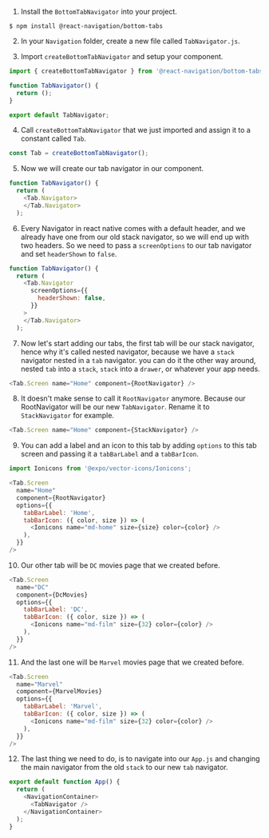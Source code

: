 1. Install the `BottomTabNavigator` into your project.

```shell
$ npm install @react-navigation/bottom-tabs
```

2. In your `Navigation` folder, create a new file called `TabNavigator.js`.

3. Import `createBottomTabNavigator` and setup your component.

```javascript
import { createBottomTabNavigator } from '@react-navigation/bottom-tabs';

function TabNavigator() {
  return ();
}

export default TabNavigator;
```

4. Call `createBottomTabNavigator` that we just imported and assign it to a constant called `Tab`.

```javascript
const Tab = createBottomTabNavigator();
```

5. Now we will create our tab navigator in our component.

```javascript
function TabNavigator() {
  return (
    <Tab.Navigator>
    </Tab.Navigator>
  );
```

6. Every Navigator in react native comes with a default header, and we already have one from our old stack navigator, so we will end up with two headers. So we need to pass a `screenOptions` to our tab navigator and set `headerShown` to `false`.

```javascript
function TabNavigator() {
  return (
    <Tab.Navigator
      screenOptions={{
        headerShown: false,
      }}
    >
    </Tab.Navigator>
  );
```

7. Now let's start adding our tabs, the first tab will be our stack navigator, hence why it's called nested navigator, because we have a `stack` navigator nested in a `tab` navigator. you can do it the other way around, nested `tab` into a `stack`, `stack` into a `drawer`, or whatever your app needs.

```javascript
<Tab.Screen name="Home" component={RootNavigator} />
```

8. It doesn't make sense to call it `RootNavigator` anymore. Because our RootNavigator will be our new `TabNavigator`. Rename it to `StackNavigator` for example.

```javascript
<Tab.Screen name="Home" component={StackNavigator} />
```

9. You can add a label and an icon to this tab by adding `options` to this tab screen and passing it a `tabBarLabel` and a `tabBarIcon`.

```js
import Ionicons from '@expo/vector-icons/Ionicons';
```

```javascript
<Tab.Screen
  name="Home"
  component={RootNavigator}
  options={{
    tabBarLabel: 'Home',
    tabBarIcon: ({ color, size }) => (
      <Ionicons name="md-home" size={size} color={color} />
    ),
  }}
/>
```

10. Our other tab will be `DC` movies page that we created before.

```javascript
<Tab.Screen
  name="DC"
  component={DcMovies}
  options={{
    tabBarLabel: 'DC',
    tabBarIcon: ({ color, size }) => (
      <Ionicons name="md-film" size={32} color={color} />
    ),
  }}
/>
```

11. And the last one will be `Marvel` movies page that we created before.

```js
<Tab.Screen
  name="Marvel"
  component={MarvelMovies}
  options={{
    tabBarLabel: 'Marvel',
    tabBarIcon: ({ color, size }) => (
      <Ionicons name="md-film" size={32} color={color} />
    ),
  }}
/>
```

12. The last thing we need to do, is to navigate into our `App.js` and changing the main navigator from the old `stack` to our new `tab` navigator.

```javascript
export default function App() {
  return (
    <NavigationContainer>
      <TabNavigator />
    </NavigationContainer>
  );
}
```
